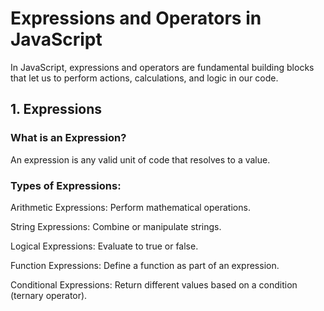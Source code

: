 # Expressions and Operators in JavaScript

In JavaScript, expressions and operators are fundamental building blocks that let us to perform actions, calculations, and logic in our code.

## 1. Expressions

### What is an Expression?

An expression is any valid unit of code that resolves to a value.

### Types of Expressions:

Arithmetic Expressions: Perform mathematical operations.

String Expressions: Combine or manipulate strings.

Logical Expressions: Evaluate to true or false.

Function Expressions: Define a function as part of an expression.

Conditional Expressions: Return different values based on a condition (ternary operator).
